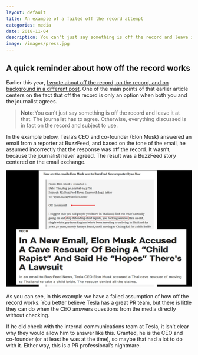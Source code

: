 ```yaml
---
layout: default
title: An example of a failed off the record attempt
categories: media
date: 2018-11-04
description: You can't just say something is off the record and leave it at that, the journalist has to agree. This is a lesson Tesla's CEO and co-founder (Elon Musk) discovered.
image: /images/press.jpg
---
```


## A quick reminder about how off the record works

Earlier this year, [I wrote about off the record, on the record, and on background in a different post][1]. One of the main points of that earlier article centers on the fact that off the record is only an option when both you and the journalist agrees.

><b>Note:</b>You can’t just say something is off the record and leave it at that. The journalist has to agree. Otherwise, everything discussed is in fact on the record and subject to use.

In the example below, Tesla’s CEO and co-founder (Elon Musk) answered an email from a reporter at BuzzFeed, and based on the tone of the email, he assumed incorrectly that the response was off the record. It wasn’t, because the journalist never agreed. The result was a BuzzFeed story centered on the email exchange.

![Email Exchange With A Reporter][email]

As you can see, in this example we have a failed assumption of how off the record works. You better believe Tesla has a great PR team, but there is little they can do when the CEO answers questions from the media directly without checking.

If he did check with the internal communications team at Tesla, it isn’t clear why they would allow him to answer like this. Granted, he is the CEO and co-founder (or at least he was at the time), so maybe that had a lot to do with it. Either way, this is a PR professional’s nightmare.


[email]:/images/posts/off-record-email.jpg
[1]: https://steved3.io/data/Media-Training-Basics-And-Tips-For-Hackers/2018/08/08/
